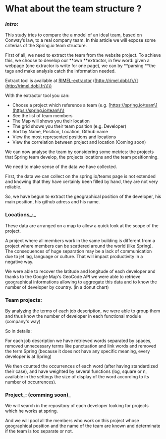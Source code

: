 #                                                                                                                                                                                                                                                                                                                                                                                                                                                                                                                                                                                                                                                                                                                                                                                                                                                                                                                                                                                                                                                                                                                                                                                                                                                                                                                                                                                                                                                                                                                                                                                                                                                                                                                                                                                                                                                                                                                                                                                                                                                                                                                                                                                                                                                                                                                                                                                                                                                                                                                                                                                                                                                                                                                                                                                                                                                                                                                 What about the team structure ?

### _Intro:_

This study tries to compare the a  model of an ideal team, based on Conway’s law, to a real company team. In this article we will expose some criterias of the Spring.io team structure.

First of all, we need to extract the team from the website project. To achieve this, we choose to develop our **own **extractor, in few word: given a webpage \(one extractor is write for one page\), we can by **parsing **the tags and make analysis catch the information needed.

Extract tool is available at [RIMEL-extractor](http://rimel.dobl.fr/) \([http://rimel.dobl.fr/\](http://rimel.dobl.fr/\)\)

With the extractor tool you can:

* Choose a project which reference a team \(e.g. [https://spring.io/team\](https://spring.io/team\)\)
* See the list of team members
* The Map will shows you their location
* The grid shows you their team position \(e.g. Developer\)
* Sort by Name, Position, Location, Github name
* View the most represented positions and locations
* View the correlation between project and location \(Coming soon\)

We can now analyse the team by considering some metrics: the projects that Spring team develop, the projects locations and the team positionning.

We need to make sense of the data we have collected.

First, the data we can collect on the spring.io/teams page is not extended and knowing that they have certainly been filled by hand, they are not very reliable.

So, we have begun to extract the geographical position of the developer, his main position, his github adress and his name.

### Locations_:_

These data are arranged on a map to allow a quick look at the scope of the project.

A project where all members work in the same building is different from a project where members can be scattered around the world \(like Spring\).  
The consequences of huge separation may be a lack of communication  
 due to jet lag, language or culture. That will impact productivity in a negative way.

We were able to recover the latitude and longitude of each developer and thanks to the Google Map's GeoCode API we were able to retrieve geographical informations allowing to aggregate this data and to know the number of developer by country. \(in a donut chart\)

### Team projects:

By analyzing the terms of each job description, we were able to group them and thus know the number of developer in each functional module \(company's way\)

So in details :

For each job description we have retrieved words separated by spaces, removed unnecessary terms like punctuation and link words and removed the term Spring \(because it does not have any specific meaning, every developer is at Spring\)

We then counted the occurrences of each word \(after having standardized their case\), and have weighted by several functions \(log, square or n, available in the settings the size of display of the word according to its number of occurrences\).

### Project_: \(comming soon\)_

We will search in the repository of each developer looking for projects which he works at spring.

And we will pool all the members who work on this project whose geographical position and the name of the team are known and determinate if the team is too separate or not.

